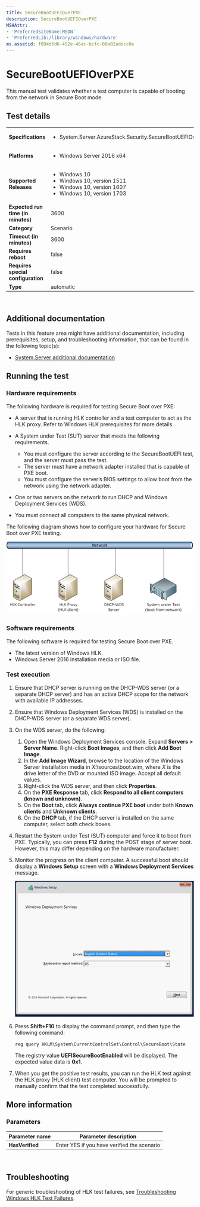 ```yaml
---
title: SecureBootUEFIOverPXE
description: SecureBootUEFIOverPXE
MSHAttr:
- 'PreferredSiteName:MSDN'
- 'PreferredLib:/library/windows/hardware'
ms.assetid: f894d6d6-452e-46ac-bcfc-80a02adecc8e
---
```


# <span id="p_hlk_test.b0ea1e01-f036-4a87-9b8d-bae338e56086"></span>SecureBootUEFIOverPXE


This manual test validates whether a test computer is capable of booting from the network in Secure Boot mode.

## <span id="Test_details"></span><span id="test_details"></span><span id="TEST_DETAILS"></span>Test details


<table>
<colgroup>
<col width="50%" />
<col width="50%" />
</colgroup>
<tbody>
<tr class="odd">
<td><strong>Specifications</strong></td>
<td><ul>
<li>System.Server.AzureStack.Security.SecureBootUEFIOverPXE</li>
</ul></td>
</tr>
<tr class="even">
<td><strong>Platforms</strong></td>
<td><ul>
<li>Windows Server 2016 x64</li>
</ul></td>
</tr>
<tr class="odd">
<td><strong>Supported Releases</strong></td>
<td><ul>
<li>Windows 10</li>
<li>Windows 10, version 1511</li>
<li>Windows 10, version 1607</li>
<li>Windows 10, version 1703</li>
</ul></td>
</tr>
<tr class="even">
<td><strong>Expected run time (in minutes)</strong></td>
<td>3600</td>
</tr>
<tr class="odd">
<td><strong>Category</strong></td>
<td>Scenario</td>
</tr>
<tr class="even">
<td><strong>Timeout (in minutes)</strong></td>
<td>3600</td>
</tr>
<tr class="odd">
<td><strong>Requires reboot</strong></td>
<td>false</td>
</tr>
<tr class="even">
<td><strong>Requires special configuration</strong></td>
<td>false</td>
</tr>
<tr class="odd">
<td><strong>Type</strong></td>
<td>automatic</td>
</tr>
</tbody>
</table>

 

## <span id="Additional_documentation"></span><span id="additional_documentation"></span><span id="ADDITIONAL_DOCUMENTATION"></span>Additional documentation


Tests in this feature area might have additional documentation, including prerequisites, setup, and troubleshooting information, that can be found in the following topic(s):

-   [System.Server additional documentation](system-server-additional-documentation.md)

## <span id="Running_the_test"></span><span id="running_the_test"></span><span id="RUNNING_THE_TEST"></span>Running the test


### <span id="Hardware_requirements"></span><span id="hardware_requirements"></span><span id="HARDWARE_REQUIREMENTS"></span>**Hardware requirements**

The following hardware is required for testing Secure Boot over PXE:

-   A server that is running HLK controller and a test computer to act as the HLK proxy. Refer to Windows HLK prerequisites for more details.
-   A System under Test (SUT) server that meets the following requirements.

    -   You must configure the server according to the SecureBootUEFI test, and the server must pass the test.
    -   The server must have a network adapter installed that is capable of PXE boot.
    -   You must configure the server’s BIOS settings to allow boot from the network using the network adapter.

-   One or two servers on the network to run DHCP and Windows Deployment Services (WDS).
-   You must connect all computers to the same physical network.

The following diagram shows how to configure your hardware for Secure Boot over PXE testing.

![hardware configuration for secure boot over pxe](images/secure-boot-over-pxe-1.png)

### <span id="Software_requirements"></span><span id="software_requirements"></span><span id="SOFTWARE_REQUIREMENTS"></span>**Software requirements**

The following software is required for testing Secure Boot over PXE.

-   The latest version of Windows HLK.
-   Windows Server 2016 installation media or ISO file.

### <span id="Test_execution"></span><span id="test_execution"></span><span id="TEST_EXECUTION"></span>**Test execution**

1.  Ensure that DHCP server is running on the DHCP-WDS server (or a separate DHCP server) and has an active DHCP scope for the network with available IP addresses.
2.  Ensure that Windows Deployment Services (WDS) is installed on the DHCP-WDS server (or a separate WDS server).
3.  On the WDS server, do the following:

    1.  Open the Windows Deployment Services console. Expand **Servers &gt; Server Name**. Right-click **Boot Images**, and then click **Add Boot Image**.
    2.  In the **Add Image Wizard**, browse to the location of the Windows Server installation media in *X*:\\sources\\boot.wim, where *X* is the drive letter of the DVD or mounted ISO image. Accept all default values.
    3.  Right-click the WDS server, and then click **Properties**.
    4.  On the **PXE Response** tab, click **Respond to all client computers (known and unknown)**.
    5.  On the **Boot** tab, click **Always continue PXE boot** under both **Known clients** and **Unknown clients**.
    6.  On the **DHCP** tab, if the DHCP server is installed on the same computer, select both check boxes.

4.  Restart the System under Test (SUT) computer and force it to boot from PXE. Typically, you can press **F12** during the POST stage of server boot. However, this may differ depending on the hardware manufacturer.
5.  Monitor the progress on the client computer. A successful boot should display a **Windows Setup** screen with a **Windows Deployment Services** message.

    ![windows setup screen showing a windows deployment services message, indicating a successful boot](images/secure-boot-over-pxe-2.png)

6.  Press **Shift+F10** to display the command prompt, and then type the following command:

    ``` syntax
    reg query HKLM\System\CurrentControlSet\Control\SecureBoot\State
    ```

    The registry value **UEFISecureBootEnabled** will be displayed. The expected value data is **0x1**.

7.  When you get the positive test results, you can run the HLK test against the HLK proxy (HLK client) test computer. You will be prompted to manually confirm that the test completed successfully.

## <span id="More_information"></span><span id="more_information"></span><span id="MORE_INFORMATION"></span>More information


### <span id="Parameters"></span><span id="parameters"></span><span id="PARAMETERS"></span>Parameters

| Parameter name  | Parameter description                       |
|-----------------|---------------------------------------------|
| **HasVerified** | Enter YES if you have verified the scenario |

 

## <span id="Troubleshooting"></span><span id="troubleshooting"></span><span id="TROUBLESHOOTING"></span>Troubleshooting


For generic troubleshooting of HLK test failures, see [Troubleshooting Windows HLK Test Failures](..\user\troubleshooting-windows-hlk-test-failures.md).

 

 






